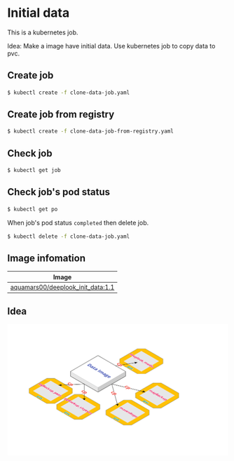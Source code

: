 # Initial data

This is a kubernetes job.

Idea: Make a image have initial data. Use kubernetes job to copy data to pvc.


## Create job
```sh
$ kubectl create -f clone-data-job.yaml
```

## Create job from registry
```sh
$ kubectl create -f clone-data-job-from-registry.yaml
```

## Check job

```sh
$ kubectl get job
```

## Check job's pod status

```sh
$ kubectl get po
```

When job's pod status `completed` then delete job.

```sh
$ kubectl delete -f clone-data-job.yaml
```
## Image infomation
|Image|
|-|
|[aquamars00/deeplook_init_data:1.1](https://hub.docker.com/r/aquamars00/deeplook_init_data/)|

## Idea
![alt text](/Images/Initial_datas.png "Initial Datas")